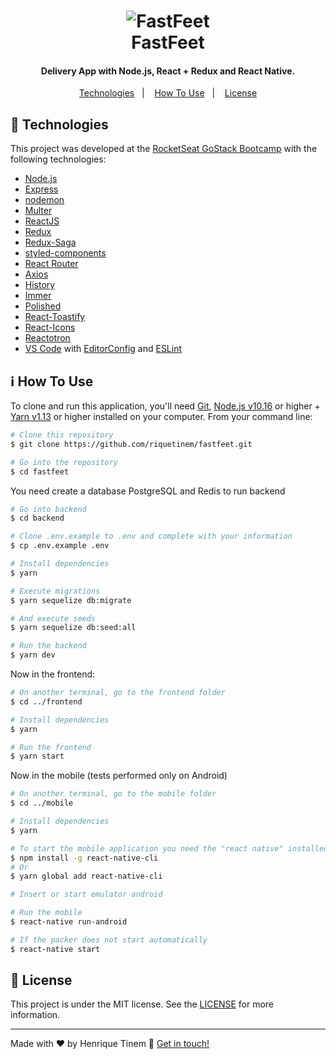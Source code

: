 <h1 align="center">
    <img alt="FastFeet" src="https://raw.githubusercontent.com/Rocketseat/bootcamp-gostack-desafio-02/master/.github/logo.png" />
    <br>
    FastFeet
</h1>

<h4 align="center">
  Delivery App with Node.js, React + Redux and React Native.
</h4>

<p align="center">
  <a href="#rocket-technologies">Technologies</a>&nbsp;&nbsp;&nbsp;|&nbsp;&nbsp;&nbsp;
  <a href="#information_source-how-to-use">How To Use</a>&nbsp;&nbsp;&nbsp;|&nbsp;&nbsp;&nbsp;
  <a href="#memo-license">License</a>
</p>

## :rocket: Technologies

This project was developed at the [RocketSeat GoStack Bootcamp](https://rocketseat.com.br/bootcamp) with the following technologies:

-  [Node.js][nodejs]
-  [Express](https://expressjs.com/)
-  [nodemon](https://github.com/remy/nodemon)
-  [Multer](https://github.com/expressjs/multer)
-  [ReactJS](https://reactjs.org/)
-  [Redux](https://redux.js.org/)
-  [Redux-Saga](https://redux-saga.js.org/)
-  [styled-components](https://www.styled-components.com/)
-  [React Router](https://github.com/ReactTraining/react-router)
-  [Axios](https://github.com/axios/axios)
-  [History](https://www.npmjs.com/package/history)
-  [Immer](https://github.com/immerjs/immer)
-  [Polished](https://polished.js.org/)
-  [React-Toastify](https://fkhadra.github.io/react-toastify/)
-  [React-Icons](https://react-icons.netlify.com/)
-  [Reactotron](https://infinite.red/reactotron)
-  [VS Code][vc] with [EditorConfig][vceditconfig] and [ESLint][vceslint]

## :information_source: How To Use

To clone and run this application, you'll need [Git](https://git-scm.com), [Node.js v10.16][nodejs] or higher + [Yarn v1.13][yarn] or higher installed on your computer. From your command line:

```bash
# Clone this repository
$ git clone https://github.com/riquetinem/fastfeet.git

# Go into the repository
$ cd fastfeet
```
You need create a database PostgreSQL and Redis to run backend

```bash
# Go into backend
$ cd backend

# Clone .env.example to .env and complete with your information
$ cp .env.example .env

# Install dependencies
$ yarn

# Execute migrations
$ yarn sequelize db:migrate

# And execute seeds
$ yarn sequelize db:seed:all

# Run the backend
$ yarn dev
```

Now in the frontend:
```bash
# On another terminal, go to the frontend folder
$ cd ../frontend

# Install dependencies
$ yarn

# Run the frontend
$ yarn start
```

Now in the mobile (tests performed only on Android)
```bash
# On another terminal, go to the mobile folder
$ cd ../mobile

# Install dependencies
$ yarn 

# To start the mobile application you need the "react native" installed globally
$ npm install -g react-native-cli
# Or
$ yarn global add react-native-cli

# Insert or start emulator android

# Run the mobile 
$ react-native run-android

# If the packer does not start automatically
$ react-native start
```

## :memo: License
This project is under the MIT license. See the [LICENSE](https://github.com/riquetinem/FastFeet/blob/master/LICENSE) for more information.

---

Made with ♥ by Henrique Tinem :wave: [Get in touch!](https://www.linkedin.com/in/henrique-tinem/)

[nodejs]: https://nodejs.org/
[yarn]: https://yarnpkg.com/
[vc]: https://code.visualstudio.com/
[vceditconfig]: https://marketplace.visualstudio.com/items?itemName=EditorConfig.EditorConfig
[vceslint]: https://marketplace.visualstudio.com/items?itemName=dbaeumer.vscode-eslint
